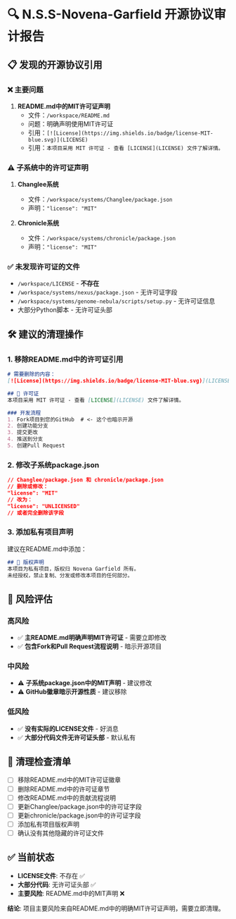 # 🔍 N.S.S-Novena-Garfield 开源协议审计报告

## 📋 发现的开源协议引用

### ❌ 主要问题
1. **README.md中的MIT许可证声明**
   - 文件：`/workspace/README.md`
   - 问题：明确声明使用MIT许可证
   - 引用：`[![License](https://img.shields.io/badge/license-MIT-blue.svg)](LICENSE)`
   - 引用：`本项目采用 MIT 许可证 - 查看 [LICENSE](LICENSE) 文件了解详情。`

### ⚠️ 子系统中的许可证声明
1. **Changlee系统**
   - 文件：`/workspace/systems/Changlee/package.json`
   - 声明：`"license": "MIT"`

2. **Chronicle系统**
   - 文件：`/workspace/systems/chronicle/package.json`
   - 声明：`"license": "MIT"`

### ✅ 未发现许可证的文件
- `/workspace/LICENSE` - **不存在**
- `/workspace/systems/nexus/package.json` - 无许可证字段
- `/workspace/systems/genome-nebula/scripts/setup.py` - 无许可证信息
- 大部分Python脚本 - 无许可证头部

## 🛠️ 建议的清理操作

### 1. 移除README.md中的许可证引用
```markdown
# 需要删除的内容：
[![License](https://img.shields.io/badge/license-MIT-blue.svg)](LICENSE)

## 📄 许可证
本项目采用 MIT 许可证 - 查看 [LICENSE](LICENSE) 文件了解详情。

### 开发流程
1. Fork项目到您的GitHub  # <- 这个也暗示开源
2. 创建功能分支
3. 提交更改
4. 推送到分支
5. 创建Pull Request
```

### 2. 修改子系统package.json
```json
// Changlee/package.json 和 chronicle/package.json
// 删除或修改：
"license": "MIT"
// 改为：
"license": "UNLICENSED"
// 或者完全删除该字段
```

### 3. 添加私有项目声明
建议在README.md中添加：
```markdown
## 📄 版权声明
本项目为私有项目，版权归 Novena Garfield 所有。
未经授权，禁止复制、分发或修改本项目的任何部分。
```

## 🚨 风险评估

### 高风险
- ✅ **主README.md明确声明MIT许可证** - 需要立即修改
- ✅ **包含Fork和Pull Request流程说明** - 暗示开源项目

### 中风险  
- ⚠️ **子系统package.json中的MIT声明** - 建议修改
- ⚠️ **GitHub徽章暗示开源性质** - 建议移除

### 低风险
- ✅ **没有实际的LICENSE文件** - 好消息
- ✅ **大部分代码文件无许可证头部** - 默认私有

## 📝 清理检查清单

- [ ] 移除README.md中的MIT许可证徽章
- [ ] 删除README.md中的许可证章节
- [ ] 修改README.md中的贡献流程说明
- [ ] 更新Changlee/package.json中的许可证字段
- [ ] 更新chronicle/package.json中的许可证字段
- [ ] 添加私有项目版权声明
- [ ] 确认没有其他隐藏的许可证文件

## ✅ 当前状态
- **LICENSE文件**: 不存在 ✅
- **大部分代码**: 无许可证头部 ✅
- **主要风险**: README.md中的MIT声明 ❌

**结论**: 项目主要风险来自README.md中的明确MIT许可证声明，需要立即清理。
